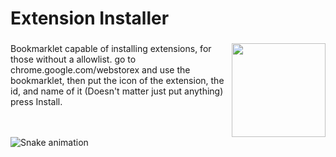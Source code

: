 <h1 align="left">Extension Installer</h1>

###

<img align="right" height="150" src="https://avatars.githubusercontent.com/u/93485553?s=400&u=f46ebce377ed5295db811ff2b6f082b1afcbfbd5&v=4"  />

###

<p align="left">Bookmarklet capable of installing extensions, for those without a allowlist. go to chrome.google.com/webstorex and use the bookmarklet, then put the icon of the extension, the id, and name of it (Doesn't matter just put anything) press Install.</p>

###

<br clear="both">

<img src="https://raw.githubusercontent.com/Dominican641/Dominican641/blob/output/snake.svg" alt="Snake animation" />

###

